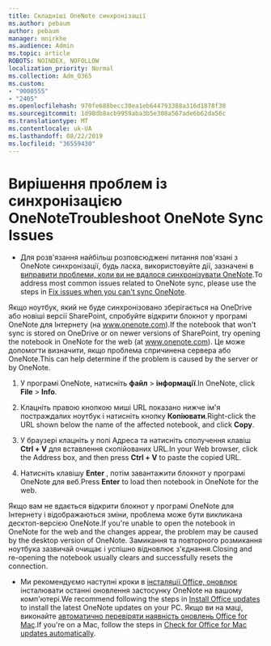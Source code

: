 ```yaml
---
title: Складніші OneNote синхронізації
ms.author: pebaum
author: pebaum
manager: mnirkhe
ms.audience: Admin
ms.topic: article
ROBOTS: NOINDEX, NOFOLLOW
localization_priority: Normal
ms.collection: Adm_O365
ms.custom:
- "9000555"
- "2405"
ms.openlocfilehash: 970fe688becc30ea1eb644793388a316d1878f30
ms.sourcegitcommit: 1d98db8acb9959aba3b5e308a567ade6b62da56c
ms.translationtype: MT
ms.contentlocale: uk-UA
ms.lasthandoff: 08/22/2019
ms.locfileid: "36559430"
---
```

# <a name="troubleshoot-onenote-sync-issues"></a><span data-ttu-id="3b62d-102">Вирішення проблем із синхронізацією OneNote</span><span class="sxs-lookup"><span data-stu-id="3b62d-102">Troubleshoot OneNote Sync Issues</span></span>

* <span data-ttu-id="3b62d-103">Для розв'язання найбільш розповсюджені питання пов'язані з OneNote синхронізації, будь ласка, використовуйте дії, зазначені в [виправити проблеми, коли ви не вдалося синхронізувати OneNote](https://support.office.com/article/Fix-issues-when-you-can-t-sync-OneNote-299495ef-66d1-448f-90c1-b785a6968d45).</span><span class="sxs-lookup"><span data-stu-id="3b62d-103">To address most common issues related to OneNote sync, please use the steps in [Fix issues when you can't sync OneNote](https://support.office.com/article/Fix-issues-when-you-can-t-sync-OneNote-299495ef-66d1-448f-90c1-b785a6968d45).</span></span>

<span data-ttu-id="3b62d-104">Якщо ноутбук, який не буде синхронізовано зберігається на OneDrive або новіші версії SharePoint, спробуйте відкрити блокнот у програмі OneNote для Інтернету (на www.onenote.com).</span><span class="sxs-lookup"><span data-stu-id="3b62d-104">If the notebook that won't sync is stored on OneDrive or on newer versions of SharePoint, try opening the notebook in OneNote for the web (at www.onenote.com).</span></span> <span data-ttu-id="3b62d-105">Це може допомогти визначити, якщо проблема спричинена сервера або OneNote.</span><span class="sxs-lookup"><span data-stu-id="3b62d-105">This can help determine if the problem is caused by the server or by OneNote.</span></span>

1. <span data-ttu-id="3b62d-106">У програмі OneNote, натисніть **файл** > **інформації**.</span><span class="sxs-lookup"><span data-stu-id="3b62d-106">In OneNote, click **File** > **Info**.</span></span>

2. <span data-ttu-id="3b62d-107">Клацніть правою кнопкою миші URL показано нижче ім'я постраждалих ноутбук і натисніть кнопку **Копіювати**.</span><span class="sxs-lookup"><span data-stu-id="3b62d-107">Right-click the URL shown below the name of the affected notebook, and click **Copy**.</span></span>

3. <span data-ttu-id="3b62d-108">У браузері клацніть у полі Адреса та натисніть сполучення клавіш **Ctrl + V** для вставлення скопійованих URL.</span><span class="sxs-lookup"><span data-stu-id="3b62d-108">In your Web browser, click the Address box, and then press **Ctrl + V** to paste the copied URL.</span></span>

4. <span data-ttu-id="3b62d-109">Натисніть клавішу **Enter** , потім завантажити блокнот у програмі OneNote для веб.</span><span class="sxs-lookup"><span data-stu-id="3b62d-109">Press **Enter** to load then notebook in OneNote for the web.</span></span>

<span data-ttu-id="3b62d-110">Якщо вам не вдається відкрити блокнот у програмі OneNote для Інтернету і відображаються зміни, проблема може бути викликана десктоп-версією OneNote.</span><span class="sxs-lookup"><span data-stu-id="3b62d-110">If you're unable to open the notebook in OneNote for the web and the changes appear, the problem may be caused by the desktop version of OneNote.</span></span> <span data-ttu-id="3b62d-111">Замикання та повторного розмикання ноутбука зазвичай очищає і успішно відновлює з'єднання.</span><span class="sxs-lookup"><span data-stu-id="3b62d-111">Closing and re-opening the notebook usually clears and successfully resets the connection.</span></span>

* <span data-ttu-id="3b62d-112">Ми рекомендуємо наступні кроки в [інсталяції Office, оновлює](https://support.office.com/article/Install-Office-updates-2ab296f3-7f03-43a2-8e50-46de917611c5) інсталювати останні оновлення застосунку OneNote на вашому комп'ютері.</span><span class="sxs-lookup"><span data-stu-id="3b62d-112">We recommend following the steps in [Install Office updates](https://support.office.com/article/Install-Office-updates-2ab296f3-7f03-43a2-8e50-46de917611c5) to install the latest OneNote updates on your PC.</span></span> <span data-ttu-id="3b62d-113">Якщо ви на маці, виконайте [автоматично перевіряти наявність оновлень Office for Mac](https://support.office.com/article/update-office-for-mac-automatically-bfd1e497-c24d-4754-92ab-910a4074d7c1).</span><span class="sxs-lookup"><span data-stu-id="3b62d-113">If you're on a Mac, follow the steps in [Check for Office for Mac updates automatically](https://support.office.com/article/update-office-for-mac-automatically-bfd1e497-c24d-4754-92ab-910a4074d7c1).</span></span>